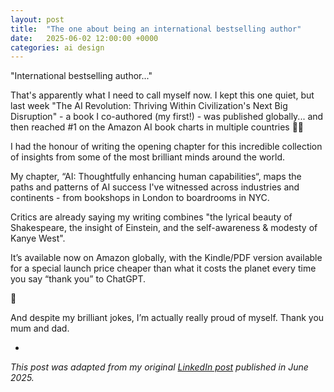 ```yaml
---
layout: post
title:  "The one about being an international bestselling author"
date:   2025-06-02 12:00:00 +0000
categories: ai design
---
```


"International bestselling author..."

That's apparently what I need to call myself now. I kept this one quiet, but last week "The AI Revolution: Thriving Within Civilization's Next Big Disruption" - a book I co-authored (my first!) - was published globally... and then reached #1 on the Amazon AI book charts in multiple countries 👀🙌

I had the honour of writing the opening chapter for this incredible collection of insights from some of the most brilliant minds around the world.

My chapter, “AI: Thoughtfully enhancing human capabilities“, maps the paths and patterns of AI success I've witnessed across industries and continents - from bookshops in London to boardrooms in NYC.

Critics are already saying my writing combines "the lyrical beauty of Shakespeare, the insight of Einstein, and the self-awareness & modesty of Kanye West".

It’s available now on Amazon globally, with the Kindle/PDF version available for a special launch price cheaper than what it costs the planet every time you say “thank you” to ChatGPT.

🫶

And despite my brilliant jokes, I’m actually really proud of myself. Thank you mum and dad.

-


_This post was adapted from my original [LinkedIn post][li-link] published in June 2025._

[li-link]: https://www.linkedin.com/posts/teybannerman_international-bestselling-author-thats-activity-7335209561550708736-81BX?utm_source=share&utm_medium=member_desktop&rcm=ACoAAAGPfuABFdT2X7kv4xKZw0YytrrL5oqGPWQ